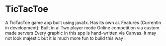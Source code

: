 # TicTacToe
A TicTacToe game app built using javafx. Has its own ai.
Features (Currentln in development):
    Built in ai
    Two player mode
    Online competition via custom made servers
Every graphic in this app is hand-written via Canvas. It may not look majestic but it is much more fun to build this way ! 
